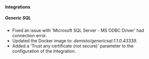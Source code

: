 
#### Integrations
##### Generic SQL
- Fixed an issue with 'Microsoft SQL Server - MS ODBC Driver' had connection error.
- Updated the Docker image to: *demisto/genericsql:1.1.0.43339*.
- Added a 'Trust any certificate (not secure)' parameter to the configuration of the integration.